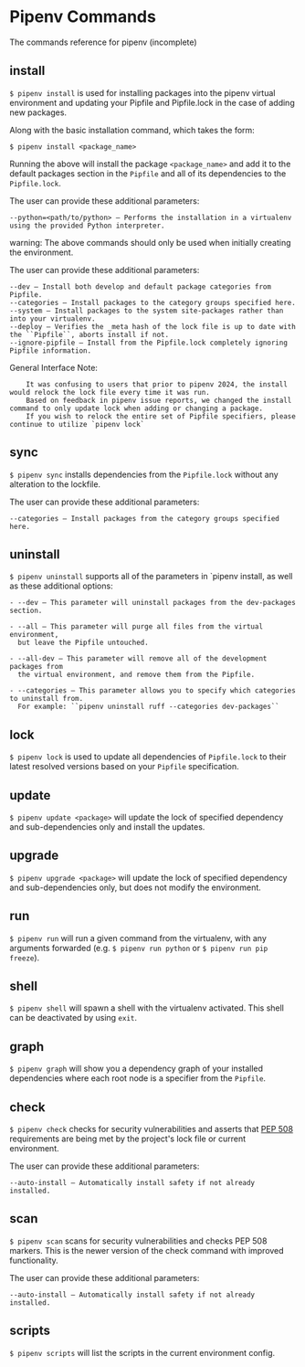 # Pipenv Commands

The commands reference for pipenv (incomplete)

## install

``$ pipenv install`` is used for installing packages into the pipenv virtual environment
and updating your Pipfile and Pipfile.lock in the case of adding new packages.

Along with the basic installation command, which takes the form:

    $ pipenv install <package_name>

Running the above will install the package `<package_name>` and add it to the default packages section in the `Pipfile` and all of its dependencies to the `Pipfile.lock`.

The user can provide these additional parameters:

    --python=<path/to/python> — Performs the installation in a virtualenv using the provided Python interpreter.
warning: The above commands should only be used when initially creating the environment.

The user can provide these additional parameters:

    --dev — Install both develop and default package categories from Pipfile.
    --categories — Install packages to the category groups specified here.
    --system — Install packages to the system site-packages rather than into your virtualenv.
    --deploy — Verifies the _meta hash of the lock file is up to date with the ``Pipfile``, aborts install if not.
    --ignore-pipfile — Install from the Pipfile.lock completely ignoring Pipfile information.

General Interface Note:
```{note}
    It was confusing to users that prior to pipenv 2024, the install would relock the lock file every time it was run.
    Based on feedback in pipenv issue reports, we changed the install command to only update lock when adding or changing a package.
    If you wish to relock the entire set of Pipfile specifiers, please continue to utilize `pipenv lock`
```

## sync
``$ pipenv sync`` installs dependencies from the ``Pipfile.lock`` without any alteration to the lockfile.

The user can provide these additional parameters:

    --categories — Install packages from the category groups specified here.

## uninstall

``$ pipenv uninstall`` supports all of the parameters in `pipenv install, as well as these additional options:

    - --dev — This parameter will uninstall packages from the dev-packages section.

    - --all — This parameter will purge all files from the virtual environment,
      but leave the Pipfile untouched.

    - --all-dev — This parameter will remove all of the development packages from
      the virtual environment, and remove them from the Pipfile.

    - --categories — This parameter allows you to specify which categories to uninstall from.
      For example: ``pipenv uninstall ruff --categories dev-packages``


## lock

``$ pipenv lock`` is used to update all dependencies of ``Pipfile.lock`` to their latest resolved versions based on your ``Pipfile`` specification.

## update

``$ pipenv update <package>`` will update the lock of specified dependency and sub-dependencies only and install the updates.


## upgrade

``$ pipenv upgrade <package>`` will update the lock of specified dependency and sub-dependencies only, but does not modify the environment.

## run

``$ pipenv run`` will run a given command from the virtualenv, with any arguments forwarded (e.g. ``$ pipenv run python`` or ``$ pipenv run pip freeze``).

## shell

``$ pipenv shell`` will spawn a shell with the virtualenv activated. This shell can be deactivated by using ``exit``.

## graph
``$ pipenv graph`` will show you a dependency graph of your installed dependencies where each root node is a specifier from the ``Pipfile``.

## check

``$ pipenv check`` checks for security vulnerabilities and asserts that [PEP 508](https://www.python.org/dev/peps/pep-0508/) requirements are being met by the project's lock file or current environment.

The user can provide these additional parameters:

    --auto-install — Automatically install safety if not already installed.

## scan

``$ pipenv scan`` scans for security vulnerabilities and checks PEP 508 markers. This is the newer version of the check command with improved functionality.

The user can provide these additional parameters:

    --auto-install — Automatically install safety if not already installed.

## scripts
``$ pipenv scripts`` will list the scripts in the current environment config.
